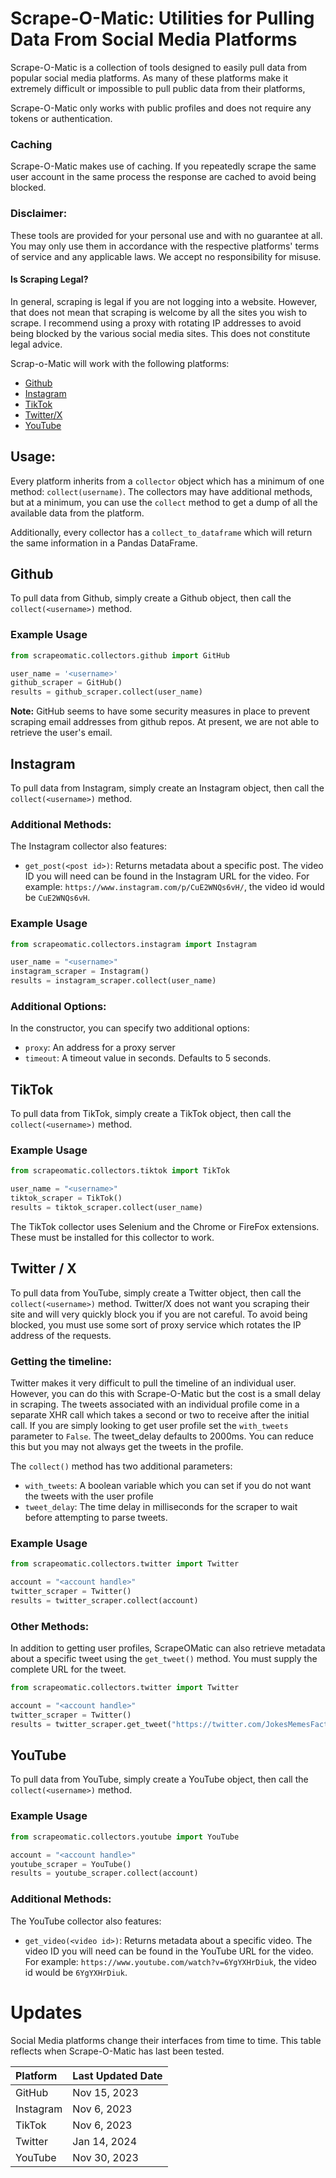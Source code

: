 # Scrape-O-Matic: Utilities for Pulling Data From Social Media Platforms

Scrape-O-Matic is a collection of tools designed to easily pull data from popular social media platforms. As many of these platforms make it extremely difficult or impossible to pull public data from their platforms, 

Scrape-O-Matic only works with public profiles and does not require any tokens or authentication.

### Caching
Scrape-O-Matic makes use of caching.  If you repeatedly scrape the same user account in the same process the response are cached to avoid being blocked.

### Disclaimer:
These tools are provided for your personal use and with no guarantee at all.  You may only use them in accordance with the respective platforms' terms of service and any applicable laws.  We accept no responsibility for misuse.  

#### Is Scraping Legal?
In general, scraping is legal if you are not logging into a website.  However, that does not mean that scraping is welcome by all the sites you wish to scrape.  I recommend using a proxy with rotating IP addresses to avoid being blocked by the various social media sites.  This does not constitute legal advice.

Scrap-o-Matic will work with the following platforms:

* [Github](#github)
* [Instagram](#instagram)
* [TikTok](#tiktok)
* [Twitter/X](#twitter--x)
* [YouTube](#youtube)

## Usage:
Every platform inherits from a `collector` object which has a minimum of one method: `collect(username)`.  The collectors may have additional methods, but at a minimum, you can use the `collect` method to get a dump of all the available data from the platform.

Additionally, every collector has a `collect_to_dataframe` which will return the same information in a Pandas DataFrame.

## Github
To pull data from Github, simply create a Github object, then call the `collect(<username>)` method.

### Example Usage

```python
from scrapeomatic.collectors.github import GitHub

user_name = '<username>'
github_scraper = GitHub()
results = github_scraper.collect(user_name)
```

**Note:**  GitHub seems to have some security measures in place to prevent scraping email addresses from github repos. At present, we are not able to retrieve the user's email.


## Instagram
To pull data from Instagram, simply create an Instagram object, then call the `collect(<username>)` method.

### Additional Methods:
The Instagram collector also features:

* `get_post(<post id>)`:  Returns metadata about a specific post.  The video ID you will need can be found in the Instagram URL for the video. For example: `https://www.instagram.com/p/CuE2WNQs6vH/`, the video id would be `CuE2WNQs6vH`.

### Example Usage

```python
from scrapeomatic.collectors.instagram import Instagram

user_name = "<username>"
instagram_scraper = Instagram()
results = instagram_scraper.collect(user_name)
```

### Additional Options:
In the constructor, you can specify two additional options:

* `proxy`: An address for a proxy server
* `timeout`:  A timeout value in seconds.  Defaults to 5 seconds.

## TikTok
To pull data from TikTok, simply create a TikTok object, then call the `collect(<username>)` method.

### Example Usage

```python
from scrapeomatic.collectors.tiktok import TikTok

user_name = "<username>"
tiktok_scraper = TikTok()
results = tiktok_scraper.collect(user_name)
```

The TikTok collector uses Selenium and the Chrome or FireFox extensions.  These must be installed for this collector to work.

## Twitter / X
To pull data from YouTube, simply create a Twitter object, then call the `collect(<username>)` method.  Twitter/X does not want you scraping their site and will very quickly block you if you are not careful.  To avoid being blocked, you must use some sort of proxy service which rotates the IP address of the requests.


### Getting the timeline:
Twitter makes it very difficult to pull the timeline of an individual user. However, you can do this with Scrape-O-Matic but the cost is a small delay in scraping.  The tweets associated with an individual profile come in a separate XHR call which takes a second or two to receive after the initial call.  If you are simply looking to get user profile set the `with_tweets` parameter to `False`.  The tweet_delay defaults to 2000ms.  You can reduce this but you may not always get the tweets in the profile.

The `collect()` method has two additional parameters:
* `with_tweets`:  A boolean variable which you can set if you do not want the tweets with the user profile
* `tweet_delay`:  The time delay in milliseconds for the scraper to wait before attempting to parse tweets.

### Example Usage

```python
from scrapeomatic.collectors.twitter import Twitter

account = "<account handle>"
twitter_scraper = Twitter()
results = twitter_scraper.collect(account)
```
### Other Methods:
In addition to getting user profiles, ScrapeOMatic can also retrieve metadata about a specific tweet using the `get_tweet()` method.  You must supply the complete URL for the tweet.

```python
from scrapeomatic.collectors.twitter import Twitter

account = "<account handle>"
twitter_scraper = Twitter()
results = twitter_scraper.get_tweet("https://twitter.com/JokesMemesFacts/status/1187906420248846342")

```

## YouTube
To pull data from YouTube, simply create a YouTube object, then call the `collect(<username>)` method.

### Example Usage

```python
from scrapeomatic.collectors.youtube import YouTube

account = "<account handle>"
youtube_scraper = YouTube()
results = youtube_scraper.collect(account)
```

### Additional Methods:
The YouTube collector also features:

* `get_video(<video id>)`:  Returns metadata about a specific video.  The video ID you will need can be found in the YouTube URL for the video. For example: `https://www.youtube.com/watch?v=6YgYXHrDiuk`, the video id would be `6YgYXHrDiuk`.

# Updates
Social Media platforms change their interfaces from time to time.  This table reflects when Scrape-O-Matic has last been tested.

| Platform | Last Updated Date |
|:---------|:------------------|
| GitHub | Nov 15, 2023      |
| Instagram | Nov 6, 2023       |
| TikTok | Nov 6, 2023       | 
| Twitter | Jan 14, 2024 |
| YouTube | Nov 30, 2023 |

